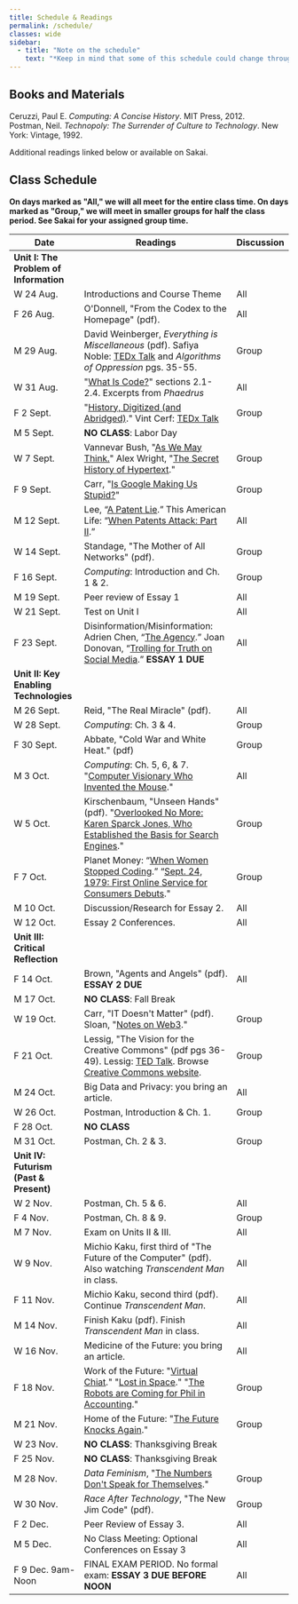 ```yaml
---
title: Schedule & Readings
permalink: /schedule/
classes: wide
sidebar:
  - title: "Note on the schedule"
    text: "*Keep in mind that some of this schedule could change throughout the semester. However, if anything changes I'll update this page, and I'll be sure to give you plenty of advance notice.*"
---
```


## Books and Materials

Ceruzzi, Paul E. *Computing: A Concise History*. MIT Press, 2012.  
Postman, Neil. *Technopoly: The Surrender of Culture to Technology*. New York: Vintage, 1992.

Additional readings linked below or available on Sakai.

## Class Schedule

**On days marked as "All," we will all meet for the entire class time. On days marked as "Group," we will meet in smaller groups for half the class period. See Sakai for your assigned group time.**

Date|Readings|Discussion
--|----|--
|**Unit I: The Problem of Information**
W 24 Aug.|Introductions and Course Theme|All
F 26 Aug.|O'Donnell, "From the Codex to the Homepage" (pdf).|All
M 29 Aug.|David Weinberger, *Everything is Miscellaneous* (pdf). Safiya Noble: [TEDx Talk](https://youtu.be/UXuJ8yQf6dI) and *Algorithms of Oppression* pgs. 35-55.|Group
W 31 Aug.|"[What Is Code?](https://www.bloomberg.com/graphics/2015-paul-ford-what-is-code/#lets-begin)" sections 2.1-2.4. Excerpts from *Phaedrus*|All
F 2 Sept.|"[History, Digitized (and Abridged)](http://www.nytimes.com/2007/03/10/business/yourmoney/11archive.html?ref=business)." Vint Cerf: [TEDx Talk](https://www.youtube.com/watch?reload=9&v=GV0A82TCrf0)|Group
M 5 Sept.|**NO CLASS**: Labor Day
W 7 Sept.|Vannevar Bush, "[As We May Think.](http://www.theatlantic.com/magazine/archive/1945/07/as-we-may-think/303881/)" Alex Wright, "[The Secret History of Hypertext](https://www.theatlantic.com/technology/archive/2014/05/in-search-of-the-proto-memex/371385/)."|Group
F 9 Sept.|Carr, "[Is Google Making Us Stupid?](http://www.theatlantic.com/magazine/archive/2008/07/is-google-making-us-stupid/306868/)"|Group
M 12 Sept.|Lee, “[A Patent Lie](http://www.nytimes.com/2007/06/09/opinion/09lee.html?_r=1&oref=slogin).” This American Life: “[When Patents Attack: Part II](http://www.thisamericanlife.org/radio-archives/episode/496/when-patents-attack-part-two).”|All
W 14 Sept.|Standage, "The Mother of All Networks" (pdf).|Group
F 16 Sept.|*Computing*: Introduction and Ch. 1 & 2.|Group
M 19 Sept.|Peer review of Essay 1|All
W 21 Sept.|Test on Unit I|All
F 23 Sept.|Disinformation/Misinformation: Adrien Chen, “[The Agency](https://www.nytimes.com/2015/06/07/magazine/the-agency.html).” Joan Donovan, “[Trolling for Truth on Social Media](https://www.scientificamerican.com/article/trolling-for-truth-on-social-media/).” **ESSAY 1 DUE**|All
|**Unit II: Key Enabling Technologies**
M 26 Sept.|Reid, "The Real Miracle" (pdf).|All
W 28 Sept.|*Computing*: Ch. 3 & 4.|Group
F 30 Sept.|Abbate, "Cold War and White Heat." (pdf)|Group
M 3 Oct.|*Computing*: Ch. 5, 6, & 7. "[Computer Visionary Who Invented the Mouse](http://www.nytimes.com/2013/07/04/technology/douglas-c-engelbart-inventor-of-the-computer-mouse-dies-at-88.html)."|All
W 5 Oct.|Kirschenbaum, "Unseen Hands" (pdf). "[Overlooked No More: Karen Sparck Jones, Who Established the Basis for Search Engines](https://www.nytimes.com/2019/01/02/obituaries/karen-sparck-jones-overlooked.html)."|Group
F 7 Oct.|Planet Money: “[When Women Stopped Coding](https://www.npr.org/sections/money/2014/10/17/356944145/episode-576-when-women-stopped-coding).” “[Sept. 24, 1979: First Online Service for Consumers Debuts](https://www.wired.com/2009/09/0924compuserve-launches/)."|Group
M 10 Oct.|Discussion/Research for Essay 2.|All
W 12 Oct.|Essay 2 Conferences.|All
|**Unit III: Critical Reflection**
F 14 Oct.|Brown, "Agents and Angels" (pdf). **ESSAY 2 DUE**|All
M 17 Oct.|**NO CLASS**: Fall Break
W 19 Oct.|Carr, "IT Doesn't Matter" (pdf). Sloan, "[Notes on Web3](https://www.robinsloan.com/lab/notes-on-web3/)."|Group
F 21 Oct.|Lessig, "The Vision for the Creative Commons" (pdf pgs 36-49). Lessig: [TED Talk](https://www.ted.com/talks/lawrence_lessig_laws_that_choke_creativity). Browse [Creative Commons website](https://creativecommons.org/).|Group
M 24 Oct.|Big Data and Privacy: you bring an article.|All
W 26 Oct.|Postman, Introduction & Ch. 1.|Group
F 28 Oct.|**NO CLASS**
M 31 Oct.|Postman, Ch. 2 & 3.|Group
|**Unit IV: Futurism (Past & Present)**
W 2 Nov.|Postman, Ch. 5 & 6.|All
F 4 Nov.|Postman, Ch. 8 & 9.|Group
M 7 Nov.|Exam on Units II & III.|All
W 9 Nov.|Michio Kaku, first third of "The Future of the Computer" (pdf). Also watching *Transcendent Man* in class.|All
F 11 Nov.|Michio Kaku, second third (pdf). Continue *Transcendent Man*.|All
M 14 Nov.|Finish Kaku (pdf). Finish *Transcendent Man* in class.|All
W 16 Nov.|Medicine of the Future: you bring an article.|All
F 18 Nov.|Work of the Future: "[Virtual Chiat](http://www.wired.com/wired/archive/2.07/chiat.html)." "[Lost in Space](http://www.wired.com/wired/archive/7.02/chiat.html)." "[The Robots are Coming for Phil in Accounting](https://www.nytimes.com/2021/03/06/business/the-robots-are-coming-for-phil-in-accounting.html)."|Group
M 21 Nov.|Home of the Future: "[The Future Knocks Again](http://www.nytimes.com/2008/07/10/garden/10disney.html)."|Group
W 23 Nov.|**NO CLASS**: Thanksgiving Break
F 25 Nov.|**NO CLASS**: Thanksgiving Break
M 28 Nov.|*Data Feminism*, "[The Numbers Don't Speak for Themselves](https://data-feminism.mitpress.mit.edu/pub/czq9dfs5/release/3)."|Group
W 30 Nov.|*Race After Technology*, "The New Jim Code" (pdf).|Group
F 2 Dec.|Peer Review of Essay 3.|All
M 5 Dec.|No Class Meeting: Optional Conferences on Essay 3|All
F 9 Dec. 9am-Noon|FINAL EXAM PERIOD. No formal exam: **ESSAY 3 DUE BEFORE NOON**|All
